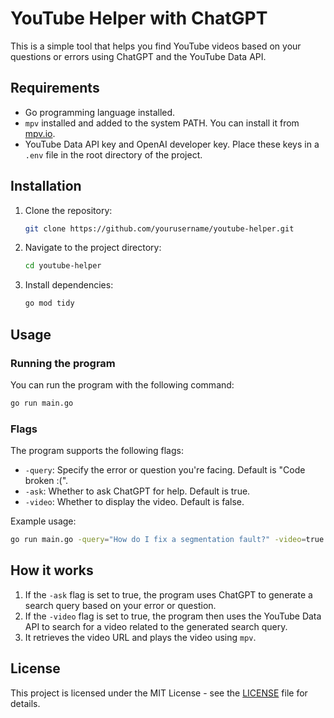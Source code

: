 # YouTube Helper with ChatGPT

This is a simple tool that helps you find YouTube videos based on your questions or errors using ChatGPT and the YouTube Data API.

## Requirements

- Go programming language installed.
- `mpv` installed and added to the system PATH. You can install it from [mpv.io](https://mpv.io/).
- YouTube Data API key and OpenAI developer key. Place these keys in a `.env` file in the root directory of the project.

## Installation

1. Clone the repository:

   ```bash
   git clone https://github.com/yourusername/youtube-helper.git
   ```

2. Navigate to the project directory:

   ```bash
   cd youtube-helper
   ```

3. Install dependencies:

   ```bash
   go mod tidy
   ```

## Usage

### Running the program

You can run the program with the following command:

```bash
go run main.go
```

### Flags

The program supports the following flags:

- `-query`: Specify the error or question you're facing. Default is "Code broken :(".
- `-ask`: Whether to ask ChatGPT for help. Default is true.
- `-video`: Whether to display the video. Default is false.

Example usage:

```bash
go run main.go -query="How do I fix a segmentation fault?" -video=true
```

## How it works

1. If the `-ask` flag is set to true, the program uses ChatGPT to generate a search query based on your error or question.
2. If the `-video` flag is set to true, the program then uses the YouTube Data API to search for a video related to the generated search query.
3. It retrieves the video URL and plays the video using `mpv`.

## License

This project is licensed under the MIT License - see the [LICENSE](LICENSE) file for details.
